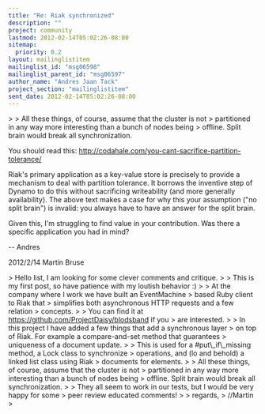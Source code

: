 ```yaml
---
title: "Re: Riak synchronized"
description: ""
project: community
lastmod: 2012-02-14T05:02:26-08:00
sitemap:
  priority: 0.2
layout: mailinglistitem
mailinglist_id: "msg06598"
mailinglist_parent_id: "msg06597"
author_name: "Andres Jaan Tack"
project_section: "mailinglistitem"
sent_date: 2012-02-14T05:02:26-08:00
---
```



&gt;
&gt; All these things, of course, assume that the cluster is not
&gt; partitioned in any way more interesting than a bunch of nodes being
&gt; offline. Split brain would break all synchronization.


You should read this:
http://codahale.com/you-cant-sacrifice-partition-tolerance/

Riak's primary application as a key-value store is precisely to provide a
mechanism to deal with partition tolerance. It borrows the inventive step
of Dynamo to do this without sacrificing writeability (and more generally
availability). The above text makes a case for why this your assumption
("no split brain") is invalid: you always have to have an answer for the
split brain.

Given this, I'm struggling to find value in your contribution. Was there a
specific application you had in mind?

--
Andres

2012/2/14 Martin Bruse 

&gt; Hello list, I am looking for some clever comments and critique.
&gt;
&gt; This is my first post, so have patience with my loutish behavior :)
&gt;
&gt; At the company where I work we have built an EventMachine
&gt;  based Ruby client to Riak that
&gt; simplifies both asynchronous HTTP requests and a few relation
&gt; concepts.
&gt;
&gt; You can find it at https://github.com/ProjectDaisy/blodsband if you
&gt; are interested.
&gt;
&gt; In this project I have added a few things that add a synchronous layer
&gt; on top of Riak. For example a compare-and-set method that guarantees
&gt; uniqueness of a document update.
&gt;
&gt; This is used for a #put\\_if\\_missing method, a Lock class to synchronize
&gt; operations, and (lo and behold) a linked list class using Riak
&gt; documents for elements.
&gt;
&gt; All these things, of course, assume that the cluster is not
&gt; partitioned in any way more interesting than a bunch of nodes being
&gt; offline. Split brain would break all synchronization.
&gt;
&gt; They all seem to work in our tests, but I would be very happy for some
&gt; peer review educated comments!
&gt;
&gt; regards,
&gt; //Martin
&gt;


